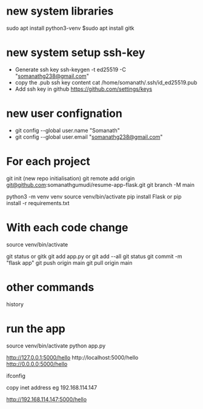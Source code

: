 # new system libraries
sudo apt install python3-venv
$sudo apt install gitk 

# new system setup ssh-key
- Generate ssh key
ssh-keygen -t ed25519 -C "somanathg238@gmail.com"
- copy the .pub ssh key content 
cat /home/somanath/.ssh/id_ed25519.pub
- Add ssh key in github https://github.com/settings/keys

# new user confignation

- git config --global user.name "Somanath" 
- git config --global user.email "somanathg238@gmail.com"


# For each project
git init (new repo initialisation)
git remote add origin git@github.com:somanathgumudi/resume-app-flask.git
git branch -M main

python3 -m venv venv
source venv/bin/activate
pip install Flask
or
pip install -r requirements.txt

# With each code change
source venv/bin/activate


git status  or gitk
git add app.py or git add --all
git status
git commit -m "flask app"
git push origin main
git pull origin main


# other commands
history

# run the app
source venv/bin/activate
python app.py

http://127.0.0.1:5000/hello
http://localhost:5000/hello
http://0.0.0.0:5000/hello


ifconfig

copy inet address eg 192.168.114.147


http://192.168.114.147:5000/hello